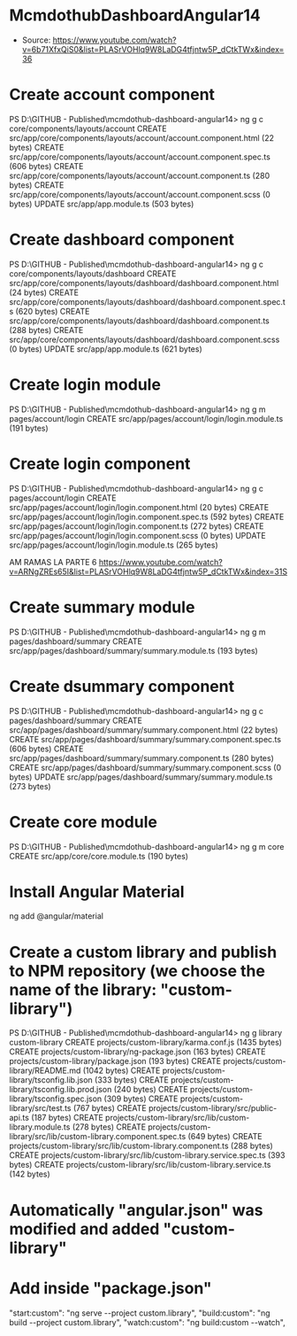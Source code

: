 # McmdothubDashboardAngular14

- Source:
  https://www.youtube.com/watch?v=6b71XfxQiS0&list=PLASrVOHlq9W8LaDG4tfjntw5P_dCtkTWx&index=36

# Create account component

PS D:\GITHUB - Published\mcmdothub-dashboard-angular14> ng g c core/components/layouts/account
CREATE src/app/core/components/layouts/account/account.component.html (22 bytes)
CREATE src/app/core/components/layouts/account/account.component.spec.ts (606 bytes)
CREATE src/app/core/components/layouts/account/account.component.ts (280 bytes)
CREATE src/app/core/components/layouts/account/account.component.scss (0 bytes)
UPDATE src/app/app.module.ts (503 bytes)

# Create dashboard component

PS D:\GITHUB - Published\mcmdothub-dashboard-angular14> ng g c core/components/layouts/dashboard
CREATE src/app/core/components/layouts/dashboard/dashboard.component.html (24 bytes)
CREATE src/app/core/components/layouts/dashboard/dashboard.component.spec.ts (620 bytes)
CREATE src/app/core/components/layouts/dashboard/dashboard.component.ts (288 bytes)
CREATE src/app/core/components/layouts/dashboard/dashboard.component.scss (0 bytes)
UPDATE src/app/app.module.ts (621 bytes)

# Create login module

PS D:\GITHUB - Published\mcmdothub-dashboard-angular14> ng g m pages/account/login
CREATE src/app/pages/account/login/login.module.ts (191 bytes)

# Create login component

PS D:\GITHUB - Published\mcmdothub-dashboard-angular14> ng g c pages/account/login
CREATE src/app/pages/account/login/login.component.html (20 bytes)
CREATE src/app/pages/account/login/login.component.spec.ts (592 bytes)
CREATE src/app/pages/account/login/login.component.ts (272 bytes)
CREATE src/app/pages/account/login/login.component.scss (0 bytes)
UPDATE src/app/pages/account/login/login.module.ts (265 bytes)

AM RAMAS LA PARTE 6
https://www.youtube.com/watch?v=ARNgZREs65I&list=PLASrVOHlq9W8LaDG4tfjntw5P_dCtkTWx&index=31S

# Create summary module

PS D:\GITHUB - Published\mcmdothub-dashboard-angular14> ng g m pages/dashboard/summary
CREATE src/app/pages/dashboard/summary/summary.module.ts (193 bytes)

# Create dsummary component

PS D:\GITHUB - Published\mcmdothub-dashboard-angular14> ng g c pages/dashboard/summary
CREATE src/app/pages/dashboard/summary/summary.component.html (22 bytes)
CREATE src/app/pages/dashboard/summary/summary.component.spec.ts (606 bytes)
CREATE src/app/pages/dashboard/summary/summary.component.ts (280 bytes)
CREATE src/app/pages/dashboard/summary/summary.component.scss (0 bytes)
UPDATE src/app/pages/dashboard/summary/summary.module.ts (273 bytes)

# Create core module

PS D:\GITHUB - Published\mcmdothub-dashboard-angular14> ng g m core
CREATE src/app/core/core.module.ts (190 bytes)

# Install Angular Material

ng add @angular/material

# Create a custom library and publish to NPM repository (we choose the name of the library: "custom-library")

PS D:\GITHUB - Published\mcmdothub-dashboard-angular14> ng g library custom-library
CREATE projects/custom-library/karma.conf.js (1435 bytes)
CREATE projects/custom-library/ng-package.json (163 bytes)
CREATE projects/custom-library/package.json (193 bytes)
CREATE projects/custom-library/README.md (1042 bytes)
CREATE projects/custom-library/tsconfig.lib.json (333 bytes)
CREATE projects/custom-library/tsconfig.lib.prod.json (240 bytes)
CREATE projects/custom-library/tsconfig.spec.json (309 bytes)
CREATE projects/custom-library/src/test.ts (767 bytes)
CREATE projects/custom-library/src/public-api.ts (187 bytes)
CREATE projects/custom-library/src/lib/custom-library.module.ts (278 bytes)
CREATE projects/custom-library/src/lib/custom-library.component.spec.ts (649 bytes)
CREATE projects/custom-library/src/lib/custom-library.component.ts (288 bytes)
CREATE projects/custom-library/src/lib/custom-library.service.spec.ts (393 bytes)
CREATE projects/custom-library/src/lib/custom-library.service.ts (142 bytes)

# Automatically "angular.json" was modified and added "custom-library"

# Add inside "package.json"

"start:custom": "ng serve --project custom.library",
"build:custom": "ng build --project custom.library",
"watch:custom": "ng build:custom --watch",
